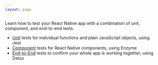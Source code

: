 ```yaml
---
layout: page
---
```


Learn how to test your React Native app with a combination of unit, component, and end-to-end tests.

- [Unit](/unit) tests for individual functions and plain JavaScript objects, using Jest
- [Component](/component) tests for React Native components, using Enzyme
- [End-to-End](/e2e) tests to confirm your whole app is working together, using Detox
